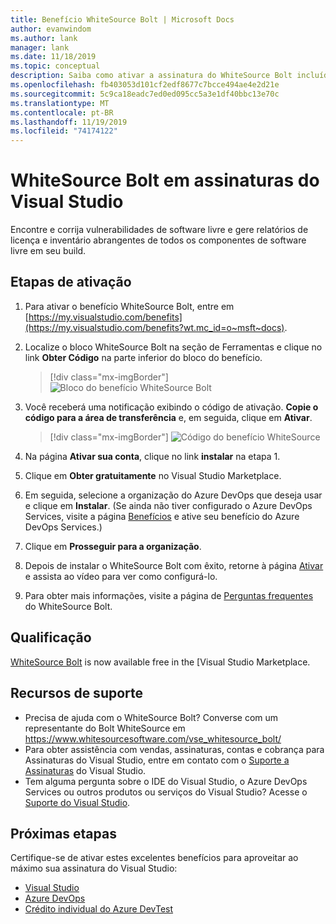 ```yaml
---
title: Benefício WhiteSource Bolt | Microsoft Docs
author: evanwindom
ms.author: lank
manager: lank
ms.date: 11/18/2019
ms.topic: conceptual
description: Saiba como ativar a assinatura do WhiteSource Bolt incluída em sua assinatura do Visual Studio.
ms.openlocfilehash: fb403053d101cf2edf8677c7bcce494ae4e2d21e
ms.sourcegitcommit: 5c9ca18eadc7ed0ed095cc5a3e1df40bbc13e70c
ms.translationtype: MT
ms.contentlocale: pt-BR
ms.lasthandoff: 11/19/2019
ms.locfileid: "74174122"
---
```

# <a name="whitesource-bolt-in-visual-studio-subscriptions"></a>WhiteSource Bolt em assinaturas do Visual Studio

Encontre e corrija vulnerabilidades de software livre e gere relatórios de licença e inventário abrangentes de todos os componentes de software livre em seu build. 

## <a name="activation-steps"></a>Etapas de ativação

1. Para ativar o benefício WhiteSource Bolt, entre em [https://my.visualstudio.com/benefits](https://my.visualstudio.com/benefits?wt.mc_id=o~msft~docs).

2. Localize o bloco WhiteSource Bolt na seção de Ferramentas e clique no link **Obter Código** na parte inferior do bloco do benefício.
   > [!div class="mx-imgBorder"]
   > ![Bloco do benefício WhiteSource Bolt](_img/vs-whitesource/vs-whitesource-tile.png)

3. Você receberá uma notificação exibindo o código de ativação.  **Copie o código para a área de transferência** e, em seguida, clique em **Ativar**.
   > [!div class="mx-imgBorder"]
   > ![Código do benefício WhiteSource](_img/vs-whitesource/vs-whitesource-code.png)

4. Na página **Ativar sua conta**, clique no link **instalar** na etapa 1.
5. Clique em **Obter gratuitamente** no Visual Studio Marketplace.
6. Em seguida, selecione a organização do Azure DevOps que deseja usar e clique em **Instalar**.  (Se ainda não tiver configurado o Azure DevOps Services, visite a página [Benefícios](https://my.visualstudio.com/benefits) e ative seu benefício do Azure DevOps Services.)

7. Clique em **Prosseguir para a organização**.
8. Depois de instalar o WhiteSource Bolt com êxito, retorne à página [Ativar](https://bolt.whitesourcesoftware.com/whitesource-bolt-azure-devops#activate) e assista ao vídeo para ver como configurá-lo. 
9. Para obter mais informações, visite a página de [Perguntas frequentes](https://bolt.whitesourcesoftware.com/azure/faq/) do WhiteSource Bolt. 

## <a name="eligibility"></a>Qualificação
[WhiteSource Bolt](https://marketplace.visualstudio.com/search?term=whitesource&target=AzureDevOps&category=All%20categories&sortBy=Relevance) is now available free in the [Visual Studio Marketplace. 

## <a name="support-resources"></a>Recursos de suporte
- Precisa de ajuda com o WhiteSource Bolt?  Converse com um representante do Bolt WhiteSource em https://www.whitesourcesoftware.com/vse_whitesource_bolt/
- Para obter assistência com vendas, assinaturas, contas e cobrança para Assinaturas do Visual Studio, entre em contato com o [Suporte a Assinaturas](https://visualstudio.microsoft.com/subscriptions/support/) do Visual Studio.
- Tem alguma pergunta sobre o IDE do Visual Studio, o Azure DevOps Services ou outros produtos ou serviços do Visual Studio?  Acesse o [Suporte do Visual Studio](https://visualstudio.microsoft.com/support/).

## <a name="next-steps"></a>Próximas etapas
Certifique-se de ativar estes excelentes benefícios para aproveitar ao máximo sua assinatura do Visual Studio:
- [Visual Studio](vs-ide-benefit.md)
- [Azure DevOps](vs-azure-devops.md)
- [Crédito individual do Azure DevTest](vs-azure.md)